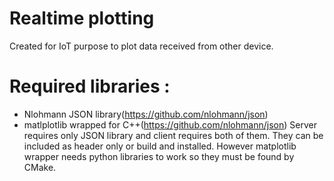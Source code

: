 # Realtime plotting
Created for IoT purpose to plot data received from other device.

# Required libraries :
 - Nlohmann JSON library(https://github.com/nlohmann/json)
 - matlplotlib wrapped for C++(https://github.com/nlohmann/json)
Server requires only JSON library and client requires both of them.
They can be included as header only or build and installed. However matplotlib wrapper needs python libraries to work
so they must be found by CMake.
